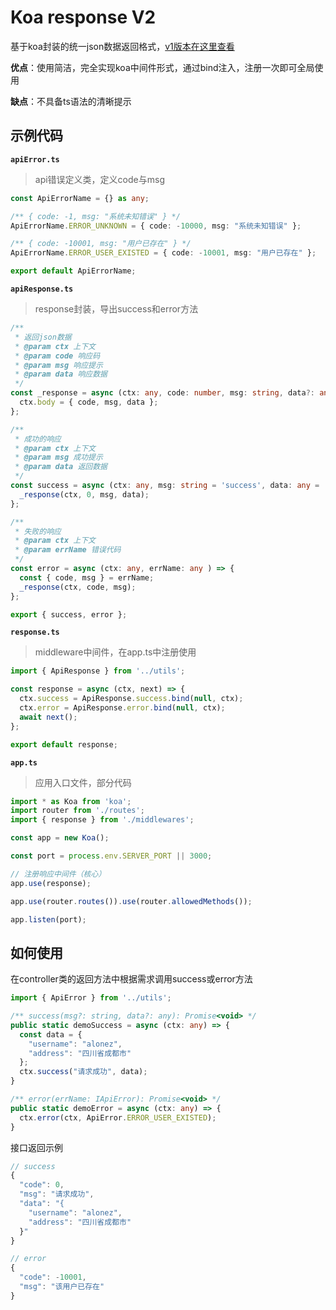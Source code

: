 # Koa response V2

基于koa封装的统一json数据返回格式，[v1版本在这里查看](./response-v1.md)

**优点**：使用简洁，完全实现koa中间件形式，通过bind注入，注册一次即可全局使用

**缺点**：不具备ts语法的清晰提示

## 示例代码

**`apiError.ts`**

> api错误定义类，定义code与msg

``` ts
const ApiErrorName = {} as any;

/** { code: -1, msg: "系统未知错误" } */
ApiErrorName.ERROR_UNKNOWN = { code: -10000, msg: "系统未知错误" };

/** { code: -10001, msg: "用户已存在" } */
ApiErrorName.ERROR_USER_EXISTED = { code: -10001, msg: "用户已存在" };

export default ApiErrorName;

```

**`apiResponse.ts`**

> response封装，导出success和error方法

``` ts
/**
 * 返回json数据
 * @param ctx 上下文
 * @param code 响应码
 * @param msg 响应提示
 * @param data 响应数据
 */
const _response = async (ctx: any, code: number, msg: string, data?: any ) => {
  ctx.body = { code, msg, data };
};

/**
 * 成功的响应
 * @param ctx 上下文
 * @param msg 成功提示
 * @param data 返回数据
 */
const success = async (ctx: any, msg: string = 'success', data: any = '') => {
  _response(ctx, 0, msg, data);
};

/**
 * 失败的响应
 * @param ctx 上下文
 * @param errName 错误代码
 */
const error = async (ctx: any, errName: any ) => {
  const { code, msg } = errName;
  _response(ctx, code, msg);
};

export { success, error };

```

**`response.ts`**

> middleware中间件，在app.ts中注册使用

``` ts
import { ApiResponse } from '../utils';

const response = async (ctx, next) => {
  ctx.success = ApiResponse.success.bind(null, ctx);
  ctx.error = ApiResponse.error.bind(null, ctx);
  await next();
};

export default response;

```

**`app.ts`**

> 应用入口文件，部分代码

``` ts
import * as Koa from 'koa';
import router from './routes';
import { response } from './middlewares';

const app = new Koa();

const port = process.env.SERVER_PORT || 3000;

// 注册响应中间件（核心）
app.use(response);

app.use(router.routes()).use(router.allowedMethods());

app.listen(port);
```

## 如何使用

在controller类的返回方法中根据需求调用success或error方法
   
``` ts
import { ApiError } from '../utils';

/** success(msg?: string, data?: any): Promise<void> */
public static demoSuccess = async (ctx: any) => {
  const data = {
    "username": "alonez",
    "address": "四川省成都市"
  };
  ctx.success("请求成功", data);
}

/** error(errName: IApiError): Promise<void> */
public static demoError = async (ctx: any) => {
  ctx.error(ctx, ApiError.ERROR_USER_EXISTED);
}
```

接口返回示例
   
``` ts
// success
{
  "code": 0,
  "msg": "请求成功",
  "data": "{
    "username": "alonez",
    "address": "四川省成都市"
  }"
}

// error
{
  "code": -10001,
  "msg": "该用户已存在"
}
```
